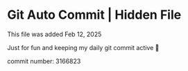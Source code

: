 # Git Auto Commit | Hidden File

This file was added Feb 12, 2025

Just for fun and keeping my daily git commit active 🤪

commit number: 3166823
